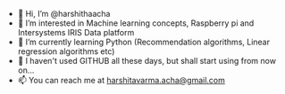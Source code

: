 - 👋 Hi, I’m @harshithaacha
- 👀 I’m interested in Machine learning concepts, Raspberry pi and Intersystems IRIS Data platform
- 🌱 I’m currently learning Python (Recommendation algorithms, Linear regression algorithms etc)
- 💞️ I haven't used GITHUB all these days, but shall start using from now on...
- 📫 You can reach me at harshitavarma.acha@gmail.com

